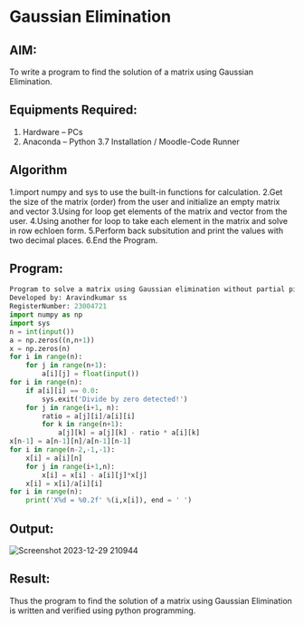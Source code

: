 # Gaussian Elimination

## AIM:
To write a program to find the solution of a matrix using Gaussian Elimination.

## Equipments Required:
1. Hardware – PCs
2. Anaconda – Python 3.7 Installation / Moodle-Code Runner

## Algorithm 
1.import numpy and sys to use the built-in functions for calculation.
2.Get the size of the matrix (order) from the user and initialize an empty matrix and vector
3.Using for loop get elements of the matrix and vector from the user.
4.Using another for loop to take each element in the matrix and solve in row echloen form.
5.Perform back subsitution and print the values with two decimal places.
6.End the Program.
## Program:
```python
Program to solve a matrix using Gaussian elimination without partial pivoting.
Developed by: Aravindkumar ss
RegisterNumber: 23004721
import numpy as np
import sys
n = int(input())
a = np.zeros((n,n+1))
x = np.zeros(n)
for i in range(n):
    for j in range(n+1):
        a[i][j] = float(input())
for i in range(n):
    if a[i][i] == 0.0:
        sys.exit('Divide by zero detected!')
    for j in range(i+1, n):
        ratio = a[j][i]/a[i][i]
        for k in range(n+1):
            a[j][k] = a[j][k] - ratio * a[i][k]
x[n-1] = a[n-1][n]/a[n-1][n-1]
for i in range(n-2,-1,-1):
    x[i] = a[i][n]
    for j in range(i+1,n):
        x[i] = x[i] - a[i][j]*x[j]
    x[i] = x[i]/a[i][i]
for i in range(n):
    print('X%d = %0.2f' %(i,x[i]), end = ' ')
```

## Output:
![Screenshot 2023-12-29 210944](https://github.com/aravindkumar23004721/Gaussian/assets/148962674/62c18a6c-2d37-47c1-bd56-5077ab5f55fe)


## Result:
Thus the program to find the solution of a matrix using Gaussian Elimination is written and verified using python programming.

